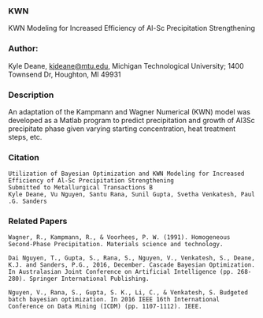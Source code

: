 ### KWN
KWN Modeling for Increased Efficiency of Al-Sc Precipitation Strengthening

### Author:
Kyle Deane, kjdeane@mtu.edu, Michigan Technological University; 1400 Townsend Dr, Houghton, MI 49931

### Description
An adaptation of the Kampmann and Wagner Numerical (KWN) model was developed as a Matlab program to predict precipitation and growth of Al3Sc precipitate phase given varying starting concentration, heat treatment steps, etc. 

### Citation
    Utilization of Bayesian Optimization and KWN Modeling for Increased Efficiency of Al-Sc Precipitation Strengthening
    Submitted to Metallurgical Transactions B
    Kyle Deane, Vu Nguyen, Santu Rana, Sunil Gupta, Svetha Venkatesh, Paul .G. Sanders

### Related Papers
    Wagner, R., Kampmann, R., & Voorhees, P. W. (1991). Homogeneous Second‐Phase Precipitation. Materials science and technology.
    
    Dai Nguyen, T., Gupta, S., Rana, S., Nguyen, V., Venkatesh, S., Deane, K.J. and Sanders, P.G., 2016, December. Cascade Bayesian Optimization. In Australasian Joint Conference on Artificial Intelligence (pp. 268-280). Springer International Publishing.

    Nguyen, V., Rana, S., Gupta, S. K., Li, C., & Venkatesh, S. Budgeted batch bayesian optimization. In 2016 IEEE 16th International Conference on Data Mining (ICDM) (pp. 1107-1112). IEEE.
